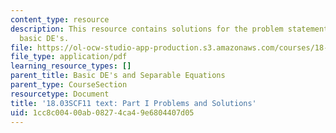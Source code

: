 ```yaml
---
content_type: resource
description: This resource contains solutions for the problem statements related to
  basic DE's.
file: https://ol-ocw-studio-app-production.s3.amazonaws.com/courses/18-03sc-differential-equations-fall-2011/1cc8c00400ab08274ca49e6804407d05_MIT18_03SCF11_ps1_s1s.pdf
file_type: application/pdf
learning_resource_types: []
parent_title: Basic DE's and Separable Equations
parent_type: CourseSection
resourcetype: Document
title: '18.03SCF11 text: Part I Problems and Solutions'
uid: 1cc8c004-00ab-0827-4ca4-9e6804407d05
---
```


